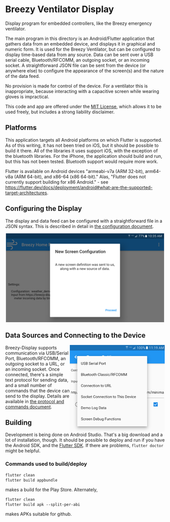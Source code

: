 # Breezy Ventilator Display
Display program for embedded controllers, like the Breezy emergency ventilator.

The main program in this directory is an Android/Flutter application that
gathers data from an embedded device, and displays it in graphical and numeric
form.  It is used for the Breezy Ventilator, but can be configured to display
time-based data from any source.  Data can be sent over a USB serial cable,
Bluetooth/RFCOMM, an outgoing socket, or an incoming socket.  A straightforward
JSON file can be sent from the device (or anywhere else) to configure the
appearance of the screen(s) and the nature of the data feed.

No provision is made for control of the device.  For a ventilator this is
inappropriate, because interacting with
a capacitive screen while wearing gloves is impractical.

This code and app are offered under the [MIT License](LICENSE), which allows it to
be used freely, but includes a strong liability disclaimer.


## Platforms

This application targets all Android platforms on which Flutter is supported.
As of this writing, it has not been tried on iOS, but it should be possible
to build it there.  All of the libraries it uses support iOS, with the
exception of the bluetooth libraries.  For the iPhone, the application should
build and run, but this has not been tested.  Bluetooth support would require
more work.

Flutter is available on Android devices
"armeabi-v7a (ARM 32-bit), arm64-v8a (ARM 64-bit), and x86-64 (x86 64-bit)."  Alas,
"Flutter does not currently support building for x86 Android." - see 
https://flutter.dev/docs/deployment/android#what-are-the-supported-target-architectures.

## Configuring the Display

The display and data feed can be configured with a straightforward file
in a JSON syntax.  This is described in detail in
[the configuration document](breezy/docs/configure.md).

<center>
<img align="center" width="500" src="breezy/docs/images/new_config.png">
</center>

## Data Sources and Connecting to the Device

<img align="right" width="300" src="breezy/docs/images/input_menu.png">

Breezy-Display supports communication via USB/Serial Port, Bluetooth/RFCOMM,
an outgoing socket to a URL, or an incoming socket.  Once connected, there's
a simple text protocol for sending data, and a small number of commands
that the device can send to the display.  Details are available in 
[the protocol and commands document](breezy/docs/protocol-and-commands.md).



## Building

Development is being done on Android Studio.  That's a big download and a lot of
installation, though.  It should be possible to deploy and run if you have the
Android SDK, and the [Flutter SDK](https://flutter.dev/docs/development/tools/sdk/releases).
If there are problems, `flutter doctor` might be helpful.

### Commands used to build/deploy
```
flutter clean
flutter build appbundle
```
makes a build for the Play Store.  Alternately,
```
flutter clean
flutter build apk --split-per-abi
```
makes APKs suitable for github.

